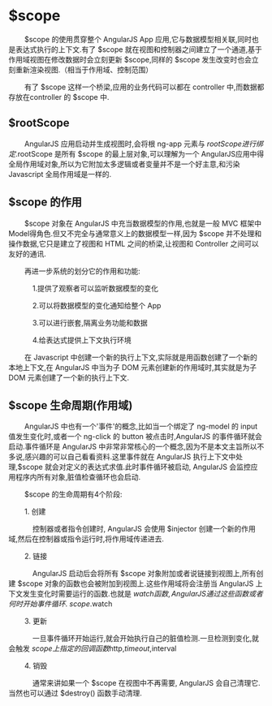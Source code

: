 # $scope
&nbsp;&nbsp;&nbsp;&nbsp;&nbsp;&nbsp;&nbsp;&nbsp;$scope 的使用贯穿整个 AngularJS App 应用,它与数据模型相关联,同时也是表达式执行的上下文.有了 $scope 就在视图和控制器之间建立了一个通道,基于作用域视图在修改数据时会立刻更新 $scope,同样的 $scope 发生改变时也会立刻重新渲染视图.（相当于作用域、控制范围）    

&nbsp;&nbsp;&nbsp;&nbsp;&nbsp;&nbsp;&nbsp;&nbsp;有了 $scope 这样一个桥梁,应用的业务代码可以都在 controller 中,而数据都存放在controller 的 $scope 中.


## $rootScope   
&nbsp;&nbsp;&nbsp;&nbsp;&nbsp;&nbsp;&nbsp;&nbsp;AngularJS 应用启动并生成视图时,会将根 ng-app 元素与 $rootScope 进行绑定.$rootScope 是所有 $scope 的最上层对象,可以理解为一个 AngularJS应用中得全局作用域对象,所以为它附加太多逻辑或者变量并不是一个好主意,和污染 Javascript 全局作用域是一样的.



## $scope 的作用
&nbsp;&nbsp;&nbsp;&nbsp;&nbsp;&nbsp;&nbsp;&nbsp;$scope 对象在 AngularJS 中充当数据模型的作用,也就是一般 MVC 框架中Model得角色.但又不完全与通常意义上的数据模型一样,因为 $scope 并不处理和操作数据,它只是建立了视图和 HTML 之间的桥梁,让视图和 Controller 之间可以友好的通讯.   

&nbsp;&nbsp;&nbsp;&nbsp;&nbsp;&nbsp;&nbsp;&nbsp;再进一步系统的划分它的作用和功能:
   
&nbsp;&nbsp;&nbsp;&nbsp;&nbsp;&nbsp;&nbsp;&nbsp;&nbsp;&nbsp;&nbsp;&nbsp;1.提供了观察者可以监听数据模型的变化   

&nbsp;&nbsp;&nbsp;&nbsp;&nbsp;&nbsp;&nbsp;&nbsp;&nbsp;&nbsp;&nbsp;&nbsp;2.可以将数据模型的变化通知给整个 App   

&nbsp;&nbsp;&nbsp;&nbsp;&nbsp;&nbsp;&nbsp;&nbsp;&nbsp;&nbsp;&nbsp;&nbsp;3.可以进行嵌套,隔离业务功能和数据   

&nbsp;&nbsp;&nbsp;&nbsp;&nbsp;&nbsp;&nbsp;&nbsp;&nbsp;&nbsp;&nbsp;&nbsp;4.给表达式提供上下文执行环境   

&nbsp;&nbsp;&nbsp;&nbsp;&nbsp;&nbsp;&nbsp;&nbsp;在 Javascript 中创建一个新的执行上下文,实际就是用函数创建了一个新的本地上下文,在 AngularJS 中当为子 DOM 元素创建新的作用域时,其实就是为子 DOM 元素创建了一个新的执行上下文.


## $scope 生命周期(作用域)

&nbsp;&nbsp;&nbsp;&nbsp;&nbsp;&nbsp;&nbsp;&nbsp;AngularJS 中也有一个'事件'的概念,比如当一个绑定了 ng-model 的 input 值发生变化时,或者一个 ng-click 的 button 被点击时,AngularJS 的事件循环就会启动.事件循环是 AngularJS 中非常非常核心的一个概念,因为不是本文主旨所以不多说,感兴趣的可以自己看看资料.这里事件就在 AngularJS 执行上下文中处理,$scope 就会对定义的表达式求值.此时事件循环被启动, AngularJS 会监控应用程序内所有对象,脏值检查循环也会启动.   

&nbsp;&nbsp;&nbsp;&nbsp;&nbsp;&nbsp;&nbsp;&nbsp;$scope 的生命周期有4个阶段:   

&nbsp;&nbsp;&nbsp;&nbsp;&nbsp;&nbsp;&nbsp;&nbsp;1. 创建   

&nbsp;&nbsp;&nbsp;&nbsp;&nbsp;&nbsp;&nbsp;&nbsp;&nbsp;&nbsp;&nbsp;&nbsp;控制器或者指令创建时, AngularJS 会使用 $injector 创建一个新的作用域,然后在控制器或指令运行时,将作用域传递进去.  

&nbsp;&nbsp;&nbsp;&nbsp;&nbsp;&nbsp;&nbsp;&nbsp;2. 链接   

&nbsp;&nbsp;&nbsp;&nbsp;&nbsp;&nbsp;&nbsp;&nbsp;&nbsp;&nbsp;&nbsp;&nbsp;AngularJS 启动后会将所有 $scope 对象附加或者说链接到视图上,所有创建 $scope 对象的函数也会被附加到视图上.这些作用域将会注册当 AngularJS 上下文发生变化时需要运行的函数.也就是 $watch 函数, AngularJS 通过这些函数或者何时开始事件循环.$
$scope.$watch   

&nbsp;&nbsp;&nbsp;&nbsp;&nbsp;&nbsp;&nbsp;&nbsp;3. 更新   

&nbsp;&nbsp;&nbsp;&nbsp;&nbsp;&nbsp;&nbsp;&nbsp;&nbsp;&nbsp;&nbsp;&nbsp;一旦事件循环开始运行,就会开始执行自己的脏值检测.一旦检测到变化,就会触发 $scope 上指定的回调函数$http,$timeout,$interval   

&nbsp;&nbsp;&nbsp;&nbsp;&nbsp;&nbsp;&nbsp;&nbsp;4. 销毁   

&nbsp;&nbsp;&nbsp;&nbsp;&nbsp;&nbsp;&nbsp;&nbsp;&nbsp;&nbsp;&nbsp;&nbsp;通常来讲如果一个 $scope 在视图中不再需要, AngularJS 会自己清理它.当然也可以通过 $destroy() 函数手动清理.
